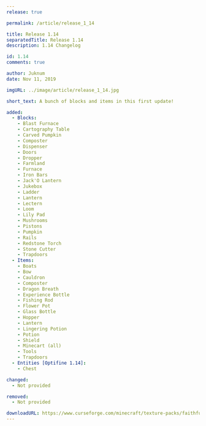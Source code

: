 ```yaml
---
release: true

permalink: /article/release_1_14

title: Release 1.14
separatedTitle: Release 1.14
description: 1.14 Changelog

id: 1.14
comments: true

author: Juknum
date: Nov 11, 2019

imgURL: ../image/article/release_1_14.jpg

short_text: A bunch of blocks and items in this first update!

added:
  - Blocks:
    - Blast Furnace
    - Cartography Table
    - Carved Pumpkin
    - Composter
    - Dispenser
    - Doors
    - Dropper
    - Farmland
    - Furnace
    - Iron Bars
    - Jack'O Lantern
    - Jukebox
    - Ladder
    - Lantern
    - Lectern
    - Loom
    - Lily Pad
    - Mushrooms
    - Pistons
    - Pumpkin
    - Rails
    - Redstone Torch
    - Stone Cutter
    - Trapdoors
  - Items:
    - Boats
    - Bow
    - Cauldron
    - Composter
    - Dragon Breath
    - Experience Bottle
    - Fishing Rod
    - Flower Pot
    - Glass Bottle
    - Hopper
    - Lantern
    - Lingering Potion
    - Potion
    - Shield
    - Minecart (all)
    - Tools
    - Trapdoors
  - Entities [Optifine 1.14]:
    - Chest

changed:
  - Not provided

removed:
  - Not provided

downloadURL: https://www.curseforge.com/minecraft/texture-packs/faithful-3d/files/2825892
---
```

